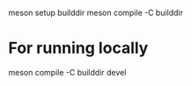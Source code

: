 meson setup builddir
meson compile -C builddir

# For running locally

meson compile -C builddir devel
